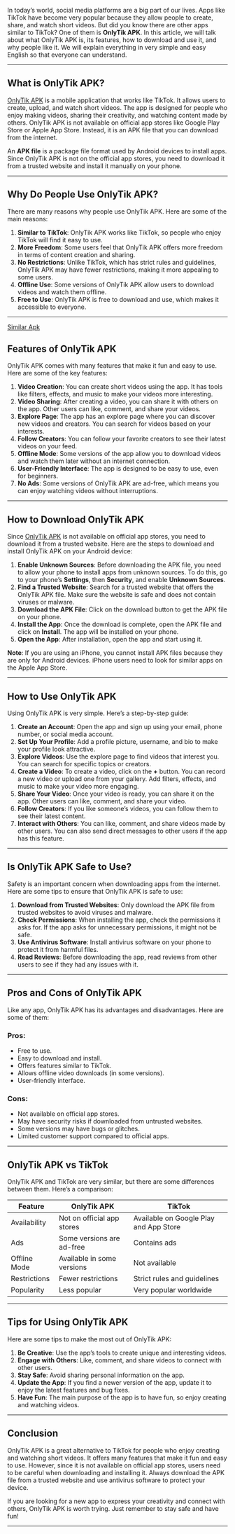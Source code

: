 In today’s world, social media platforms are a big part of our lives. Apps like TikTok have become very popular because they allow people to create, share, and watch short videos. But did you know there are other apps similar to TikTok? One of them is **OnlyTik APK**. In this article, we will talk about what OnlyTik APK is, its features, how to download and use it, and why people like it. We will explain everything in very simple and easy English so that everyone can understand.

---

## What is OnlyTik APK?

[OnlyTik APK](https://apkmodul.com/onlytik-apk-download-for-android/) is a mobile application that works like TikTok. It allows users to create, upload, and watch short videos. The app is designed for people who enjoy making videos, sharing their creativity, and watching content made by others. OnlyTik APK is not available on official app stores like Google Play Store or Apple App Store. Instead, it is an APK file that you can download from the internet.

An **APK file** is a package file format used by Android devices to install apps. Since OnlyTik APK is not on the official app stores, you need to download it from a trusted website and install it manually on your phone.

---

## Why Do People Use OnlyTik APK?

There are many reasons why people use OnlyTik APK. Here are some of the main reasons:

1. **Similar to TikTok**: OnlyTik APK works like TikTok, so people who enjoy TikTok will find it easy to use.
2. **More Freedom**: Some users feel that OnlyTik APK offers more freedom in terms of content creation and sharing.
3. **No Restrictions**: Unlike TikTok, which has strict rules and guidelines, OnlyTik APK may have fewer restrictions, making it more appealing to some users.
4. **Offline Use**: Some versions of OnlyTik APK allow users to download videos and watch them offline.
5. **Free to Use**: OnlyTik APK is free to download and use, which makes it accessible to everyone.

---
 [Similar Apk](https://apkmodul.com/download-fyptt-tiktok-apk-for-android/) 
 ## Features of OnlyTik APK

OnlyTik APK comes with many features that make it fun and easy to use. Here are some of the key features:

1. **Video Creation**: You can create short videos using the app. It has tools like filters, effects, and music to make your videos more interesting.
2. **Video Sharing**: After creating a video, you can share it with others on the app. Other users can like, comment, and share your videos.
3. **Explore Page**: The app has an explore page where you can discover new videos and creators. You can search for videos based on your interests.
4. **Follow Creators**: You can follow your favorite creators to see their latest videos on your feed.
5. **Offline Mode**: Some versions of the app allow you to download videos and watch them later without an internet connection.
6. **User-Friendly Interface**: The app is designed to be easy to use, even for beginners.
7. **No Ads**: Some versions of OnlyTik APK are ad-free, which means you can enjoy watching videos without interruptions.

---
## How to Download OnlyTik APK

Since [OnlyTik APK](https://apkmodul.com/onlytik-apk-download-for-android/) is not available on official app stores, you need to download it from a trusted website. Here are the steps to download and install OnlyTik APK on your Android device:

1. **Enable Unknown Sources**: Before downloading the APK file, you need to allow your phone to install apps from unknown sources. To do this, go to your phone’s **Settings**, then **Security**, and enable **Unknown Sources**.
2. **Find a Trusted Website**: Search for a trusted website that offers the OnlyTik APK file. Make sure the website is safe and does not contain viruses or malware.
3. **Download the APK File**: Click on the download button to get the APK file on your phone.
4. **Install the App**: Once the download is complete, open the APK file and click on **Install**. The app will be installed on your phone.
5. **Open the App**: After installation, open the app and start using it.

**Note**: If you are using an iPhone, you cannot install APK files because they are only for Android devices. iPhone users need to look for similar apps on the Apple App Store.

---

## How to Use OnlyTik APK

Using OnlyTik APK is very simple. Here’s a step-by-step guide:

1. **Create an Account**: Open the app and sign up using your email, phone number, or social media account.
2. **Set Up Your Profile**: Add a profile picture, username, and bio to make your profile look attractive.
3. **Explore Videos**: Use the explore page to find videos that interest you. You can search for specific topics or creators.
4. **Create a Video**: To create a video, click on the **+** button. You can record a new video or upload one from your gallery. Add filters, effects, and music to make your video more engaging.
5. **Share Your Video**: Once your video is ready, you can share it on the app. Other users can like, comment, and share your video.
6. **Follow Creators**: If you like someone’s videos, you can follow them to see their latest content.
7. **Interact with Others**: You can like, comment, and share videos made by other users. You can also send direct messages to other users if the app has this feature.

---

## Is OnlyTik APK Safe to Use?

Safety is an important concern when downloading apps from the internet. Here are some tips to ensure that OnlyTik APK is safe to use:

1. **Download from Trusted Websites**: Only download the APK file from trusted websites to avoid viruses and malware.
2. **Check Permissions**: When installing the app, check the permissions it asks for. If the app asks for unnecessary permissions, it might not be safe.
3. **Use Antivirus Software**: Install antivirus software on your phone to protect it from harmful files.
4. **Read Reviews**: Before downloading the app, read reviews from other users to see if they had any issues with it.

---

## Pros and Cons of OnlyTik APK

Like any app, OnlyTik APK has its advantages and disadvantages. Here are some of them:

### Pros:
- Free to use.
- Easy to download and install.
- Offers features similar to TikTok.
- Allows offline video downloads (in some versions).
- User-friendly interface.

### Cons:
- Not available on official app stores.
- May have security risks if downloaded from untrusted websites.
- Some versions may have bugs or glitches.
- Limited customer support compared to official apps.

---

## OnlyTik APK vs TikTok

OnlyTik APK and TikTok are very similar, but there are some differences between them. Here’s a comparison:

| Feature               | OnlyTik APK                          | TikTok                               |
|-----------------------|--------------------------------------|--------------------------------------|
| Availability          | Not on official app stores           | Available on Google Play and App Store |
| Ads                   | Some versions are ad-free            | Contains ads                         |
| Offline Mode          | Available in some versions           | Not available                        |
| Restrictions          | Fewer restrictions                   | Strict rules and guidelines          |
| Popularity            | Less popular                         | Very popular worldwide               |

---

## Tips for Using OnlyTik APK

Here are some tips to make the most out of OnlyTik APK:

1. **Be Creative**: Use the app’s tools to create unique and interesting videos.
2. **Engage with Others**: Like, comment, and share videos to connect with other users.
3. **Stay Safe**: Avoid sharing personal information on the app.
4. **Update the App**: If you find a newer version of the app, update it to enjoy the latest features and bug fixes.
5. **Have Fun**: The main purpose of the app is to have fun, so enjoy creating and watching videos.

---

## Conclusion

OnlyTik APK is a great alternative to TikTok for people who enjoy creating and watching short videos. It offers many features that make it fun and easy to use. However, since it is not available on official app stores, users need to be careful when downloading and installing it. Always download the APK file from a trusted website and use antivirus software to protect your device.

If you are looking for a new app to express your creativity and connect with others, OnlyTik APK is worth trying. Just remember to stay safe and have fun!

---
